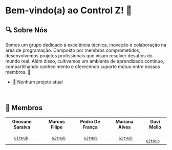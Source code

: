 # Bem-vindo(a) ao Control Z! 🚀

## 🔍 Sobre Nós 
Somos um grupo dedicado à excelência técnica, inovação e colaboração na área de programação. Composto por membros comprometidos, desenvolvemos projetos profissionais que visam resolver desafios do mundo real. Além disso, cultivamos um ambiente de aprendizado contínuo, compartilhando conhecimento e oferecendo suporte mútuo entre nossos membros. 🤝
- 🛑 Nenhum projeto atual

&nbsp;
## 👥 Membros  
<table>
    <tr>
        <th colspan="2">Geovane Saraiva</th>
        <th></th>
        <th colspan="2">Marcos Filipe</th>
        <th></th>
        <th colspan="2">Pedro De França</th>
        <th></th>
        <th colspan="2">Mariana Alves</th>
        <th></th>
        <th colspan="2">Davi Mello</th>
    </tr>
    <tr>
        <td colspan="2"><img src="github-mark-white.svg" width="17" height="17" /> <code><a href="https://github.com/0LostConnection">GitHub</a></code></td>
        <td></td>
        <td colspan="2"><img src="github-mark-white.svg" width="17" height="17" /> <code><a href="https://github.com/Kanelaaa">GitHub</a></code></td>
        <td></td>
        <td colspan="2"><img src="github-mark-white.svg" width="17" height="17" /> <code><a href="https://github.com/ControlZ-DevTeam">GitHub</a></code></td>
        <td></td>
        <td colspan="2"><img src="github-mark-white.svg" width="17" height="17" /> <code><a href="https://github.com/ControlZ-DevTeam">GitHub</a></code></td>
        <td></td>
        <td colspan="2"><img src="github-mark-white.svg" width="17" height="17" /> <code><a href="https://github.com/ControlZ-DevTeam">GitHub</a></code></td>
</table>
